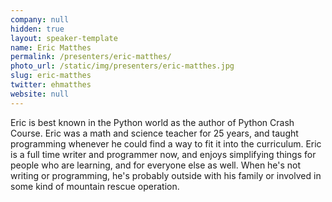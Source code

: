 ```yaml
---
company: null
hidden: true
layout: speaker-template
name: Eric Matthes
permalink: /presenters/eric-matthes/
photo_url: /static/img/presenters/eric-matthes.jpg
slug: eric-matthes
twitter: ehmatthes
website: null
---
```


Eric is best known in the Python world as the author of Python Crash Course. Eric was a math and science teacher for 25 years, and taught programming whenever he could find a way to fit it into the curriculum. Eric is a full time writer and programmer now, and enjoys simplifying things for people who are learning, and for everyone else as well. When he's not writing or programming, he's probably outside with his family or involved in some kind of mountain rescue operation.
